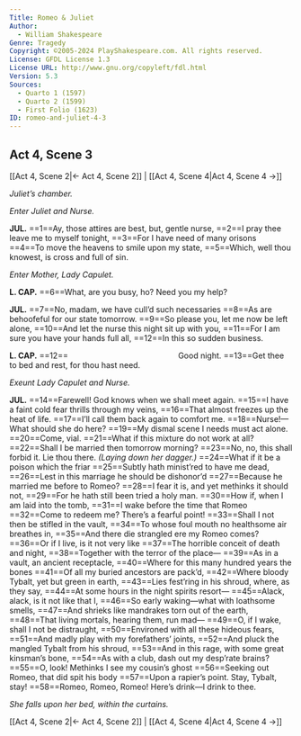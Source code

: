 ```yaml
---
Title: Romeo & Juliet
Author: 
  - William Shakespeare
Genre: Tragedy
Copyright: ©2005-2024 PlayShakespeare.com. All rights reserved.
License: GFDL License 1.3
License URL: http://www.gnu.org/copyleft/fdl.html
Version: 5.3
Sources:
  - Quarto 1 (1597)
  - Quarto 2 (1599)
  - First Folio (1623)
ID: romeo-and-juliet-4-3
---
```


## Act 4, Scene 3
[[Act 4, Scene 2|← Act 4, Scene 2]] | [[Act 4, Scene 4|Act 4, Scene 4 →]]

*Juliet’s chamber.*

*Enter Juliet and Nurse.*

**JUL.**
==1==Ay, those attires are best, but, gentle nurse,
==2==I pray thee leave me to myself tonight,
==3==For I have need of many orisons
==4==To move the heavens to smile upon my state,
==5==Which, well thou knowest, is cross and full of sin.

*Enter Mother, Lady Capulet.*

**L. CAP.**
==6==What, are you busy, ho? Need you my help?

**JUL.**
==7==No, madam, we have cull’d such necessaries
==8==As are behoofeful for our state tomorrow.
==9==So please you, let me now be left alone,
==10==And let the nurse this night sit up with you,
==11==For I am sure you have your hands full all,
==12==In this so sudden business.

**L. CAP.**
==12==              Good night.
==13==Get thee to bed and rest, for thou hast need.

*Exeunt Lady Capulet and Nurse.*

**JUL.**
==14==Farewell! God knows when we shall meet again.
==15==I have a faint cold fear thrills through my veins,
==16==That almost freezes up the heat of life.
==17==I’ll call them back again to comfort me.
==18==Nurse!—What should she do here?
==19==My dismal scene I needs must act alone.
==20==Come, vial.
==21==What if this mixture do not work at all?
==22==Shall I be married then tomorrow morning?
==23==No, no, this shall forbid it. Lie thou there.
*(Laying down her dagger.)*
==24==What if it be a poison which the friar
==25==Subtly hath minist’red to have me dead,
==26==Lest in this marriage he should be dishonor’d
==27==Because he married me before to Romeo?
==28==I fear it is, and yet methinks it should not,
==29==For he hath still been tried a holy man.
==30==How if, when I am laid into the tomb,
==31==I wake before the time that Romeo
==32==Come to redeem me? There’s a fearful point!
==33==Shall I not then be stifled in the vault,
==34==To whose foul mouth no healthsome air breathes in,
==35==And there die strangled ere my Romeo comes?
==36==Or if I live, is it not very like
==37==The horrible conceit of death and night,
==38==Together with the terror of the place⁠—
==39==As in a vault, an ancient receptacle,
==40==Where for this many hundred years the bones
==41==Of all my buried ancestors are pack’d,
==42==Where bloody Tybalt, yet but green in earth,
==43==Lies fest’ring in his shroud, where, as they say,
==44==At some hours in the night spirits resort⁠—
==45==Alack, alack, is it not like that I,
==46==So early waking—what with loathsome smells,
==47==And shrieks like mandrakes torn out of the earth,
==48==That living mortals, hearing them, run mad⁠—
==49==O, if I wake, shall I not be distraught,
==50==Environed with all these hideous fears,
==51==And madly play with my forefathers’ joints,
==52==And pluck the mangled Tybalt from his shroud,
==53==And in this rage, with some great kinsman’s bone,
==54==As with a club, dash out my desp’rate brains?
==55==O, look! Methinks I see my cousin’s ghost
==56==Seeking out Romeo, that did spit his body
==57==Upon a rapier’s point. Stay, Tybalt, stay!
==58==Romeo, Romeo, Romeo! Here’s drink—I drink to thee.

*She falls upon her bed, within the curtains.*

[[Act 4, Scene 2|← Act 4, Scene 2]] | [[Act 4, Scene 4|Act 4, Scene 4 →]]